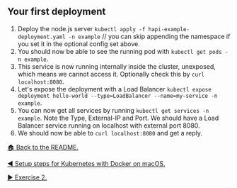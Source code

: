 ## Your first deployment

1. Deploy the node.js server `kubectl apply -f hapi-example-deployment.yaml -n example` // you can skip appending the namespace if you set it in the optional config set above.
2. You should now be able to see the running pod with `kubectl get pods -n example`.
3. This service is now running internally inside the cluster, unexposed, which means we cannot access it.
   Optionally check this by `curl localhost:8080`.
4. Let's expose the deployment with a Load Balancer `kubectl expose deployment hello-world --type=LoadBalancer --name=my-service -n example`.
5. You can now get all services by running `kubectl get services -n example`.
   Note the Type, External-IP and Port. We should have a Load Balancer service running on localhost with external port 8080.
6. We should now be able to `curl localhost:8080` and get a reply.

[:house: Back to the README.](./README.md)

[:arrow_backward: Setup steps for Kubernetes with Docker on macOS.](./SETUP.md)

[:arrow_forward: Exercise 2.](./EXERCISE-2.md)
